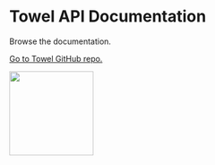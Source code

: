 # Towel API Documentation

Browse the documentation.

[Go to Towel GitHub repo.](https://github.com/ZacharyPatten/Towel)

<img src="https://github.com/ZacharyPatten/Towel/blob/master/.github/Resources/Logo.svg?raw=true" height="150">

